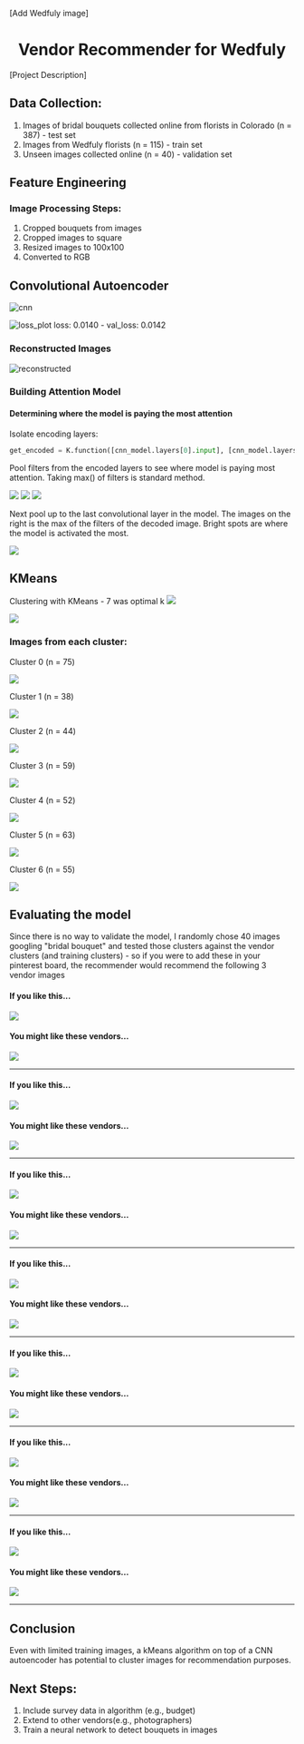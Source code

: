 [Add Wedfuly image]

<h1 align="center"> Vendor Recommender for Wedfuly </h1>

[Project Description]

## Data Collection:
1. Images of bridal bouquets collected online from florists in Colorado (n = 387) - test set
2. Images from Wedfuly florists (n = 115) - train set
3. Unseen images collected online (n = 40) - validation set

## Feature Engineering
### Image Processing Steps:
1. Cropped bouquets from images
2. Cropped images to square
3. Resized images to 100x100
4. Converted to RGB

## Convolutional Autoencoder

![cnn](https://github.com/michellesklee/wedfuly_recommender/blob/master/figures/model1.png)

![loss_plot](https://github.com/michellesklee/wedfuly_recommender/blob/master/figures/loss_plot.png)
loss: 0.0140 - val_loss: 0.0142

### Reconstructed Images
![reconstructed](https://github.com/michellesklee/wedfuly_recommender/blob/master/figures/cnn_first_pass.png)

### Building Attention Model
#### Determining where the model is paying the most attention

Isolate encoding layers:

```python
get_encoded = K.function([cnn_model.layers[0].input], [cnn_model.layers[5].output])
```

Pool filters from the encoded layers to see where model is paying most attention. Taking max() of filters is standard method.

![](https://github.com/michellesklee/wedfuly_recommender/blob/master/figures/encoded.png)
![](https://github.com/michellesklee/wedfuly_recommender/blob/master/figures/encoded2.png)
![](https://github.com/michellesklee/wedfuly_recommender/blob/master/figures/encoded3.png)

Next pool up to the last convolutional layer in the model. The images on the right is the max of the filters of the decoded image. Bright spots are where the model is activated the most.

![](https://github.com/michellesklee/wedfuly_recommender/blob/master/figures/plot_with_attention.png)

## KMeans
Clustering with KMeans - 7 was optimal k
![](https://github.com/michellesklee/wedfuly_recommender/blob/master/figures/elbow_plot.png)

![](https://github.com/michellesklee/wedfuly_recommender/blob/master/figures/cluster_hist.png)

### Images from each cluster:

Cluster 0 (n = 75)

![](https://github.com/michellesklee/wedfuly_recommender/blob/master/figures/cluster0.png)

Cluster 1 (n = 38)

![](https://github.com/michellesklee/wedfuly_recommender/blob/master/figures/cluster1.png)

Cluster 2 (n = 44)

![](https://github.com/michellesklee/wedfuly_recommender/blob/master/figures/cluster2.png)

Cluster 3 (n = 59)

![](https://github.com/michellesklee/wedfuly_recommender/blob/master/figures/cluster3.png)

Cluster 4 (n = 52)

![](https://github.com/michellesklee/wedfuly_recommender/blob/master/figures/cluster4.png)

Cluster 5 (n = 63)

![](https://github.com/michellesklee/wedfuly_recommender/blob/master/figures/cluster5.png)

Cluster 6 (n = 55)

![](https://github.com/michellesklee/wedfuly_recommender/blob/master/figures/cluster6.png)

## Evaluating the model
Since there is no way to validate the model, I randomly chose 40 images googling "bridal bouquet" and tested those clusters against the vendor clusters (and training clusters) - so if you were to add these in your pinterest board, the recommender would recommend the following 3 vendor images

#### If you like this...
![](https://github.com/michellesklee/wedfuly_recommender/blob/master/figures/valid_cluster0.png)

#### You might like these vendors...
![](https://github.com/michellesklee/wedfuly_recommender/blob/master/figures/test_cluster0.png)
___
#### If you like this...
![](https://github.com/michellesklee/wedfuly_recommender/blob/master/figures/valid_cluster1.png)

#### You might like these vendors...
![](https://github.com/michellesklee/wedfuly_recommender/blob/master/figures/test_cluster1.png)
___
#### If you like this...
![](https://github.com/michellesklee/wedfuly_recommender/blob/master/figures/valid_cluster2.png)

#### You might like these vendors...
![](https://github.com/michellesklee/wedfuly_recommender/blob/master/figures/test_cluster2.png)
___
#### If you like this...
![](https://github.com/michellesklee/wedfuly_recommender/blob/master/figures/valid_cluster3.png)

#### You might like these vendors...
![](https://github.com/michellesklee/wedfuly_recommender/blob/master/figures/test_cluster3.png)
___
#### If you like this...
![](https://github.com/michellesklee/wedfuly_recommender/blob/master/figures/valid_cluster4.png)

#### You might like these vendors...
![](https://github.com/michellesklee/wedfuly_recommender/blob/master/figures/test_cluster4.png)
___
#### If you like this...
![](https://github.com/michellesklee/wedfuly_recommender/blob/master/figures/valid_cluster5.png)

#### You might like these vendors...
![](https://github.com/michellesklee/wedfuly_recommender/blob/master/figures/test_cluster5.png)
___
#### If you like this...
![](https://github.com/michellesklee/wedfuly_recommender/blob/master/figures/valid_cluster6.png)

#### You might like these vendors...
![](https://github.com/michellesklee/wedfuly_recommender/blob/master/figures/test_cluster6.png)
___
## Conclusion
Even with limited training images, a kMeans algorithm on top of a CNN autoencoder has potential to  cluster images for recommendation purposes.

## Next Steps:
1. Include survey data in algorithm (e.g., budget)
2. Extend to other vendors(e.g., photographers)
3. Train a neural network to detect bouquets in images
